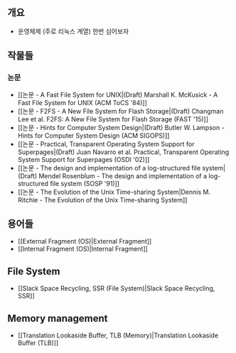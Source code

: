 ## 개요

- 운영체제 (주로 리눅스 계열) 한번 심어보자

## 작물들

### 논문

- [[논문 - A Fast File System for UNIX|(Draft) Marshall K. McKusick - A Fast File System for UNIX (ACM ToCS '84)]]
- [[논문 - F2FS - A New File System for Flash Storage|(Draft) Changman Lee et al. F2FS: A New File System for Flash Storage (FAST '15)]]
- [[논문 - Hints for Computer System Design|(Draft) Butler W. Lampson - Hints for Computer System Design (ACM SIGOPS)]]
- [[논문 - Practical, Transparent Operating System Support for Superpages|(Draft) Juan Navarro et al. Practical, Transparent Operating System Support for Superpages (OSDI '02)]]
- [[논문 - The design and implementation of a log-structured file system|(Draft) Mendel Rosenblum - The design and implementation of a log-structured file system (SOSP '91)]]
- [[논문 - The Evolution of the Unix Time-sharing System|Dennis M. Ritchie - The Evolution of the Unix Time-sharing System]]

## 용어들

- [[External Fragment (OS)|External Fragment]]
- [[Internal Fragment (OS)|Internal Fragment]]

## File System

- [[Slack Space Recycling, SSR (File System)|Slack Space Recycling, SSR]]

## Memory management

- [[Translation Lookaside Buffer, TLB (Memory)|Translation Lookaside Buffer (TLB)]]